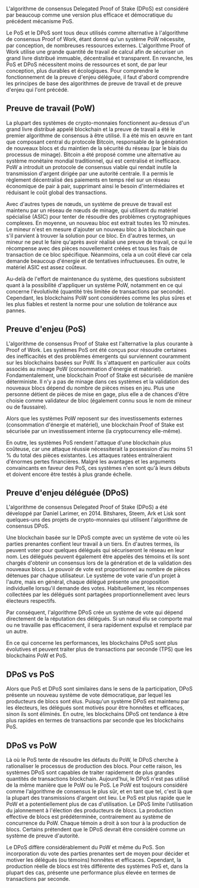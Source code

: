 L'algorithme de consensus Delegated Proof of Stake (DPoS) est considéré par beaucoup comme une version plus efficace et démocratique du précédent mécanisme PoS.

Le PoS et le DPoS sont tous deux utilisés comme alternative à l'algorithme de consensus Proof of Work, étant donné qu'un système PoW nécessite, par conception, de nombreuses ressources externes. L'algorithme Proof of Work utilise une grande quantité de travail de calcul afin de sécuriser un grand livre distribué immuable, décentralisé et transparent. En revanche, les PoS et DPoS nécessitent moins de ressources et sont, de par leur conception, plus durables et écologiques. Pour comprendre le fonctionnement de la preuve d'enjeu déléguée, il faut d'abord comprendre les principes de base des algorithmes de preuve de travail et de preuve d'enjeu qui l'ont précédé.

## Preuve de travail (PoW)

La plupart des systèmes de crypto-monnaies fonctionnent au-dessus d'un grand livre distribué appelé blockchain et la preuve de travail a été le premier algorithme de consensus à être utilisé. Il a été mis en œuvre en tant que composant central du protocole Bitcoin, responsable de la génération de nouveaux blocs et du maintien de la sécurité du réseau (par le biais du processus de minage). Bitcoin a été proposé comme une alternative au système monétaire mondial traditionnel, qui est centralisé et inefficace. PoW a introduit un protocole de consensus viable qui rendait inutile la transmission d'argent dirigée par une autorité centrale. Il a permis le règlement décentralisé des paiements en temps réel sur un réseau économique de pair à pair, supprimant ainsi le besoin d'intermédiaires et réduisant le coût global des transactions.

Avec d'autres types de nœuds, un système de preuve de travail est maintenu par un réseau de nœuds de minage, qui utilisent du matériel spécialisé (ASIC) pour tenter de résoudre des problèmes cryptographiques complexes. En moyenne, un nouveau bloc est extrait toutes les 10 minutes. Le mineur n'est en mesure d'ajouter un nouveau bloc à la blockchain que s'il parvient à trouver la solution pour ce bloc. En d'autres termes, un mineur ne peut le faire qu'après avoir réalisé une preuve de travail, ce qui le récompense avec des pièces nouvellement créées et tous les frais de transaction de ce bloc spécifique. Néanmoins, cela a un coût élevé car cela demande beaucoup d'énergie et de tentatives infructueuses. En outre, le matériel ASIC est assez coûteux. 

Au-delà de l'effort de maintenance du système, des questions subsistent quant à la possibilité d'appliquer un système PoW, notamment en ce qui concerne l'évolutivité (quantité très limitée de transactions par seconde). Cependant, les blockchains PoW sont considérées comme les plus sûres et les plus fiables et restent la norme pour une solution de tolérance aux pannes.

## Preuve d'enjeu (PoS)

L'algorithme de consensus Proof of Stake est l'alternative la plus courante à Proof of Work. Les systèmes PoS ont été conçus pour résoudre certaines des inefficacités et des problèmes émergents qui surviennent couramment sur les blockchains basées sur PoW. Ils s'attaquent en particulier aux coûts associés au minage PoW (consommation d'énergie et matériel). Fondamentalement, une blockchain Proof of Stake est sécurisée de manière déterministe. Il n'y a pas de minage dans ces systèmes et la validation des nouveaux blocs dépend du nombre de pièces mises en jeu. Plus une personne détient de pièces de mise en gage, plus elle a de chances d'être choisie comme validateur de bloc (également connu sous le nom de mineur ou de faussaire).

Alors que les systèmes PoW reposent sur des investissements externes (consommation d'énergie et matériel), une blockchain Proof of Stake est sécurisée par un investissement interne (la cryptocurrency elle-même).

En outre, les systèmes PoS rendent l'attaque d'une blockchain plus coûteuse, car une attaque réussie nécessiterait la possession d'au moins 51 % du total des pièces existantes. Les attaques ratées entraîneraient d'énormes pertes financières. Malgré les avantages et les arguments convaincants en faveur des PoS, ces systèmes n'en sont qu'à leurs débuts et doivent encore être testés à plus grande échelle.

## Preuve d'enjeu déléguée (DPoS)

L'algorithme de consensus Delegated Proof of Stake (DPoS) a été développé par Daniel Larimer, en 2014. Bitshares, Steem, Ark et Lisk sont quelques-uns des projets de crypto-monnaies qui utilisent l'algorithme de consensus DPoS.

Une blockchain basée sur le DPoS compte avec un système de vote où les parties prenantes confient leur travail à un tiers. En d'autres termes, ils peuvent voter pour quelques délégués qui sécuriseront le réseau en leur nom. Les délégués peuvent également être appelés des témoins et ils sont chargés d'obtenir un consensus lors de la génération et de la validation des nouveaux blocs. Le pouvoir de vote est proportionnel au nombre de pièces détenues par chaque utilisateur. Le système de vote varie d'un projet à l'autre, mais en général, chaque délégué présente une proposition individuelle lorsqu'il demande des votes. Habituellement, les récompenses collectées par les délégués sont partagées proportionnellement avec leurs électeurs respectifs.

Par conséquent, l'algorithme DPoS crée un système de vote qui dépend directement de la réputation des délégués. Si un nœud élu se comporte mal ou ne travaille pas efficacement, il sera rapidement expulsé et remplacé par un autre.

En ce qui concerne les performances, les blockchains DPoS sont plus évolutives et peuvent traiter plus de transactions par seconde (TPS) que les blockchains PoW et PoS.

## DPoS vs PoS

Alors que PoS et DPoS sont similaires dans le sens de la participation, DPoS présente un nouveau système de vote démocratique, par lequel les producteurs de blocs sont élus. Puisqu'un système DPoS est maintenu par les électeurs, les délégués sont motivés pour être honnêtes et efficaces, sinon ils sont éliminés. En outre, les blockchains DPoS ont tendance à être plus rapides en termes de transactions par seconde que les blockchains PoS.

## DPoS vs PoW

Là où le PoS tente de résoudre les défauts du PoW, le DPoS cherche à rationaliser le processus de production des blocs. Pour cette raison, les systèmes DPoS sont capables de traiter rapidement de plus grandes quantités de transactions blockchain. Aujourd'hui, le DPoS n'est pas utilisé de la même manière que le PoW ou le PoS. Le PoW est toujours considéré comme l'algorithme de consensus le plus sûr, et en tant que tel, c'est là que la plupart des transmissions d'argent ont lieu. Le PoS est plus rapide que le PoW et a potentiellement plus de cas d'utilisation. Le DPoS limite l'utilisation du jalonnement à l'élection des producteurs de blocs. La production effective de blocs est prédéterminée, contrairement au système de concurrence du PoW. Chaque témoin a droit à son tour à la production de blocs. Certains prétendent que le DPoS devrait être considéré comme un système de preuve d'autorité. 

Le DPoS diffère considérablement du PoW et même du PoS. Son incorporation du vote des parties prenantes sert de moyen pour décider et motiver les délégués (ou témoins) honnêtes et efficaces. Cependant, la production réelle de blocs est très différente des systèmes PoS et, dans la plupart des cas, présente une performance plus élevée en termes de transactions par seconde.